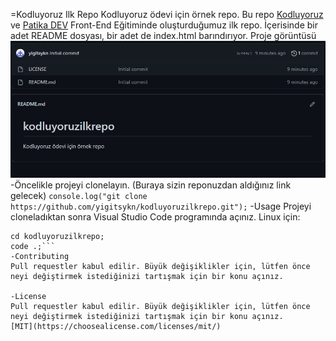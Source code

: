 =Kodluyoruz Ilk Repo
Kodluyoruz ödevi için örnek repo. Bu repo [Kodluyoruz](https://www.kodluyoruz.org/) ve [Patika DEV](https://www.patika.dev) Front-End Eğitiminde oluşturduğumuz ilk repo. İçerisinde bir adet README dosyası, bir adet de index.html barındırıyor.
Proje görüntüsü
![Proje Görüntüsü](https://github.com/yigitsykn/kodluyoruzilkrepo/blob/main/proje-goruntu.JPG)
-Öncelikle projeyi clonelayın. (Buraya sizin reponuzdan aldığınız link gelecek)
`console.log("git clone https://github.com/yigitsykn/kodluyoruzilkrepo.git");`
-Usage
Projeyi cloneladıktan sonra Visual Studio Code programında açınız.
Linux için:
```
cd kodluyoruzilkrepo;
code .;```
-Contributing
Pull requestler kabul edilir. Büyük değişiklikler için, lütfen önce neyi değiştirmek istediğinizi tartışmak için bir konu açınız.

-License
Pull requestler kabul edilir. Büyük değişiklikler için, lütfen önce neyi değiştirmek istediğinizi tartışmak için bir konu açınız.
[MIT](https://choosealicense.com/licenses/mit/)



